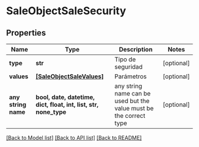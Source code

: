 # SaleObjectSaleSecurity


## Properties
Name | Type | Description | Notes
------------ | ------------- | ------------- | -------------
**type** | **str** | Tipo de seguridad | [optional] 
**values** | [**[SaleObjectSaleValues]**](SaleObjectSaleValues.md) | Parámetros | [optional] 
**any string name** | **bool, date, datetime, dict, float, int, list, str, none_type** | any string name can be used but the value must be the correct type | [optional]

[[Back to Model list]](../README.md#documentation-for-models) [[Back to API list]](../README.md#documentation-for-api-endpoints) [[Back to README]](../README.md)


